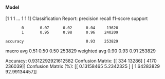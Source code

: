 #### Model
[1 1 1 ... 1 1 1]
Classification Report:
              precision    recall  f1-score   support

           0       0.07      0.02      0.04     13620
           1       0.95      0.98      0.96    240209

    accuracy                           0.93    253829
   macro avg       0.51      0.50      0.50    253829
weighted avg       0.90      0.93      0.91    253829

Accuracy: 0.9312292921612582
Confusion Matrix:
[[   334  13286]
 [  4170 236039]]
Confusion Matrix (%):
[[ 0.13158465  5.2342325 ]
 [ 1.64283829 92.99134457]]
